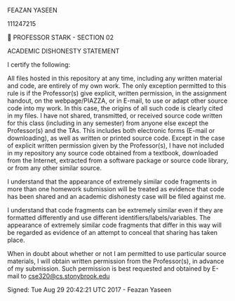 FEAZAN YASEEN


111247215


:jack_o_lantern: PROFESSOR STARK - SECTION 02


ACADEMIC DISHONESTY STATEMENT

I certify the following:


All files hosted in this repository at any time, including any written material and code, are entirely of my own work. The only exception permitted to this rule is if the Professor(s) give explicit, written permission, in the assignment handout, on the webpage/PIAZZA, or in E-mail, to use or adapt other source code into my work. In this case, the origins of all such code is clearly cited in my files.
I have not shared, transmitted, or received source code written for this class (including in any semester) from anyone else except the Professor(s) and the TAs. This includes both electronic forms (E-mail or downloading), as well as written or printed source code.
Except in the case of explicit written permission given by the Professor(s), I have not included in my repository any source code obtained from a textbook, downloaded from the Internet, extracted from a software package or source code library, or from any other similar source.


I understand that the appearance of extremely similar code fragments in more than one homework submission will be treated as evidence that code has been shared and an academic dishonesty case will be filed against me.

I understand that code fragments can be extremely similar even if they are formatted differently and use different identifiers/labels/variables. The appearance of extremely similar code fragments that differ in this way will be regarded as evidence of an attempt to conceal that sharing has taken place.


When in doubt about whether or not I am permitted to use particular source materials, I will obtain written permission from the Professor(s), in advance of my submission. Such permission is best requested and obtained by E-mail to cse320@cs.stonybrook.edu

Signed:
Tue Aug 29 20:42:21 UTC 2017 - Feazan Yaseen
